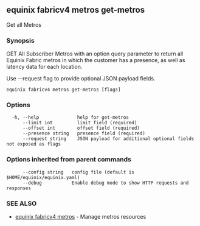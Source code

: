 ## equinix fabricv4 metros get-metros

Get all Metros

### Synopsis

GET All Subscriber Metros with an option query parameter to return all Equinix Fabric metros in which the customer has a presence, as well as latency data for each location.

Use --request flag to provide optional JSON payload fields.

```
equinix fabricv4 metros get-metros [flags]
```

### Options

```
  -h, --help              help for get-metros
      --limit int         limit field (required)
      --offset int        offset field (required)
      --presence string   presence field (required)
      --request string    JSON payload for additional optional fields not exposed as flags
```

### Options inherited from parent commands

```
      --config string   config file (default is $HOME/equinix/equinix.yaml)
      --debug           Enable debug mode to show HTTP requests and responses
```

### SEE ALSO

* [equinix fabricv4 metros](equinix_fabricv4_metros.md)	 - Manage metros resources

